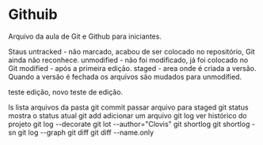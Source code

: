 # Githuib

Arquivo da aula de Git e Github para iniciantes.

Staus
untracked - não marcado, acabou de ser colocado no repositório, Git ainda não reconhece.
unmodified - não foi modificado, já foi colocado no Git
modified - após a primeira edição.
staged - area onde é criada a versão. Quando a versão é fechada os arquivos são mudados para unmodified.

teste edição, novo teste de edição.

ls lista arquivos da pasta
git commit passar arquivo para staged
git status mostra o status atual 
git add adicionar um arquivo
git log ver histórico do projeto
git log --decorate
git lot --author="Clovis"
git shortlog 
git shortlog -sn
git log --graph
git diff
git diff --name.only
